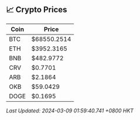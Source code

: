## 📈 Crypto Prices

| Coin | Price |
| ---- | ----- |
| BTC | $68550.2514 |
| ETH | $3952.3165 |
| BNB | $482.9772 |
| CRV | $0.7701 |
| ARB | $2.1864 |
| OKB | $59.0429 |
| DOGE | $0.1695 |

_Last Updated: 2024-03-09 01:59:40.741 +0800 HKT_